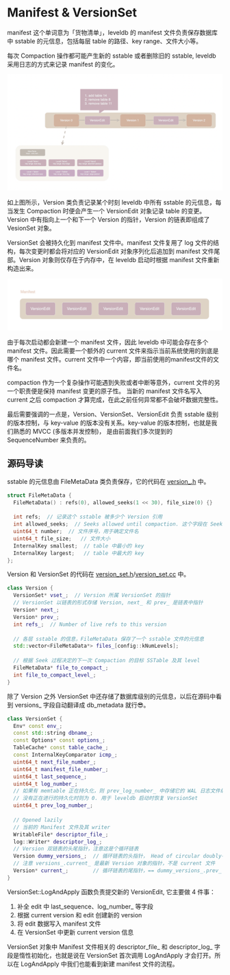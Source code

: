 # Manifest & VersionSet

manifest 这个单词意为「货物清单」，leveldb 的 manifest 文件负责保存数据库中 sstable 的元信息，包括每层 table 的路径、key range、文件大小等。

每次 Compaction 操作都可能产生新的 sstable 或者删除旧的 sstable, leveldb 采用日志的方式来记录 manifest 的变化。

![](img020.png)

如上图所示，Version 类负责记录某个时刻 leveldb 中所有 sstable 的元信息，每当发生 Compaction 时便会产生一个 VersionEdit 对象记录 table 的变更。Version 中有指向上一个和下一个 Version 的指针，Version 的链表即组成了 VesionSet 对象。

VersionSet 会被持久化到 manifest 文件中。manifest 文件复用了 log 文件的结构，每次变更时都会将对应的 VersionEdit 对象序列化后追加到 manifest 文件尾部。Version 对象则仅存在于内存中，在 leveldb 启动时根据 manifest 文件重新构造出来。

![](img021.png)

由于每次启动都会新建一个 manifest 文件，因此 leveldb 中可能会存在多个 manifest 文件。因此需要一个额外的 current 文件来指示当前系统使用的到底是哪个 manifest 文件。current 文件中一个内容，即当前使用的manifest文件的文件名。

compaction 作为一个复杂操作可能遇到失败或者中断等意外，current 文件的另一个职责便是保持 manifest 变更的原子性。 当新的 manifest 文件名写入 current 之后 compaction 才算完成，在此之前任何异常都不会破坏数据完整性。

最后需要强调的一点是，Version、VersionSet、VersionEdit 负责 sstable 级别的版本控制，与 key-value 的版本没有关系。key-value 的版本控制，也就是我们熟悉的 MVCC (多版本并发控制)， 是由前面我们多次提到的 SequenceNumber 来负责的。

## 源码导读

sstable 的元信息由 FileMetaData 类负责保存，它的代码在 [version_.h](../db/version_edit.h) 中。

```cpp
struct FileMetaData {
  FileMetaData() : refs(0), allowed_seeks(1 << 30), file_size(0) {}

  int refs;  // 记录这个 sstable 被多少个 Version 引用
  int allowed_seeks;  // Seeks allowed until compaction. 这个字段在 SeekCompaction 部分再细究
  uint64_t number;  // 文件序号，用于确定文件名
  uint64_t file_size;   // 文件大小
  InternalKey smallest;  // table 中最小的 key
  InternalKey largest;   // table 中最大的 key
};
```

Version 和 VersionSet 的代码在 [version_set.h](../db/version_set.h)/[version_set.cc](../db/version_set.cc) 中。

```cpp
class Version {
  VersionSet* vset_;  // Version 所属 VersionSet 的指针
  // VersionSet 以链表的形式存储 Version, next_ 和 prev_ 是链表中指针
  Version* next_; 
  Version* prev_; 
  int refs_;  // Number of live refs to this version

  // 各层 sstable 的信息，FileMetaData 保存了一个 sstable 文件的元信息
  std::vector<FileMetaData*> files_[config::kNumLevels];

  // 根据 Seek 过程决定的下一次 Compaction 的目标 SSTable 及其 level
  FileMetaData* file_to_compact_;
  int file_to_compact_level_;
}
```

除了 Version 之外 VersionSet 中还存储了数据库级别的元信息，以后在源码中看到 versions_ 字段自动翻译成 db_metadata 就行😎。

```cpp
class VersionSet {
  Env* const env_;
  const std::string dbname_;
  const Options* const options_;
  TableCache* const table_cache_;
  const InternalKeyComparator icmp_;
  uint64_t next_file_number_;
  uint64_t manifest_file_number_;
  uint64_t last_sequence_;
  uint64_t log_number_;
  // 如果有 memtable 正在持久化，则 prev_log_number_ 中存储它的 WAL 日志文件编号
  // 没有正在进行的持久化时则为 0. 用于 leveldb 启动时恢复 VersionSet
  uint64_t prev_log_number_;  

  // Opened lazily
  // 当前的 Manifest 文件及其 writer
  WritableFile* descriptor_file_;
  log::Writer* descriptor_log_;
  // Version 双链表的头尾指针，注意这是个循环链表
  Version dummy_versions_;  // 循环链表的头指针， Head of circular doubly-linked list of versions. 
  // 注意 versions_.current_ 是最新 Version 对象的指针，不是 current 文件
  Version* current_;        // 循环链表的尾指针，== dummy_versions_.prev_ 
}
```

VersionSet::LogAndApply 函数负责提交新的 VersionEdit, 它主要做 4 件事：

1. 补全 edit 中 last_sequence、log_number_ 等字段
2. 根据 current version 和 edit 创建新的 version
3. 将 edit 数据写入 manifest 文件
4. 在 VersionSet 中更新 current version 信息

VersionSet 对象中 Manifest 文件相关的 descriptor_file_ 和 descriptor_log_ 字段是惰性初始化，也就是说在 VersionSet 首次调用 LogAndApply 才会打开。所以在 LogAndApply 中我们也能看到新建 manifest 文件的流程。